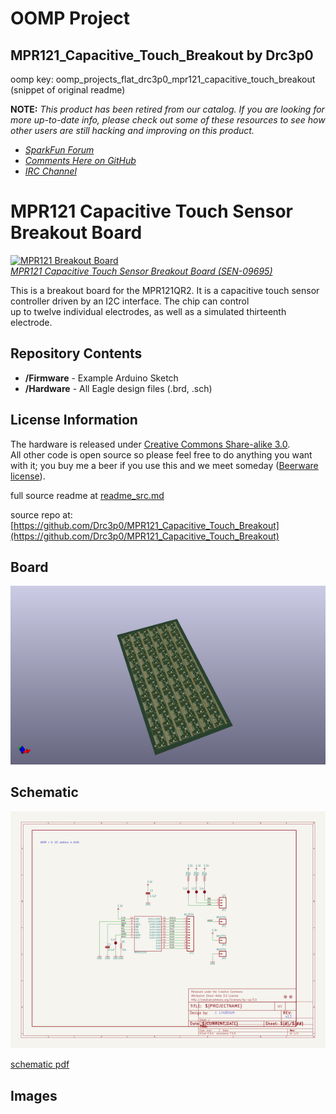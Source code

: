 # OOMP Project  
## MPR121_Capacitive_Touch_Breakout  by Drc3p0  
  
oomp key: oomp_projects_flat_drc3p0_mpr121_capacitive_touch_breakout  
(snippet of original readme)  
  
**NOTE:** *This product has been retired from our catalog. If you are looking for more up-to-date info, please check out some of these resources to see how other users are still hacking and improving on this product.*  
* *[SparkFun Forum](https://forum.sparkfun.com/)*  
* *[Comments Here on GitHub](https://github.com/sparkfun/MPR121_Capacitive_Touch_Breakout/issues)*  
* *[IRC Channel](https://www.sparkfun.com/news/263)*  
  
MPR121 Capacitive Touch Sensor Breakout Board  
=============================================  
  
[![MPR121 Breakout Board](https://dlnmh9ip6v2uc.cloudfront.net/images/products/9/6/9/5/09695-01_i_ma.jpg)    
*MPR121 Capacitive Touch Sensor Breakout Board (SEN-09695)*](https://www.sparkfun.com/products/9695)  
  
This is a breakout  board for the MPR121QR2. It is a capacitive touch sensor controller driven by an I2C interface. The chip can control  
up to twelve individual electrodes, as well as a simulated thirteenth electrode.   
  
  
Repository Contents  
-------------------  
* **/Firmware** - Example Arduino Sketch  
* **/Hardware** - All Eagle design files (.brd, .sch)  
  
  
License Information  
-------------------  
The hardware is released under [Creative Commons Share-alike 3.0](http://creativecommons.org/licenses/by-sa/3.0/).    
All other code is open source so please feel free to do anything you want with it; you buy me a beer if you use this and we meet someday ([Beerware license](http://en.wikipedia.org/wiki/Beerware)).  
  
  full source readme at [readme_src.md](readme_src.md)  
  
source repo at: [https://github.com/Drc3p0/MPR121_Capacitive_Touch_Breakout](https://github.com/Drc3p0/MPR121_Capacitive_Touch_Breakout)  
## Board  
  
[![working_3d.png](working_3d_600.png)](working_3d.png)  
## Schematic  
  
[![working_schematic.png](working_schematic_600.png)](working_schematic.png)  
  
[schematic pdf](working_schematic.pdf)  
## Images  
